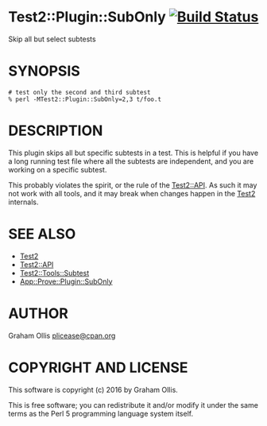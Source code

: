 # Test2::Plugin::SubOnly [![Build Status](https://secure.travis-ci.org/plicease/Test2-Plugin-SubOnly.png)](http://travis-ci.org/plicease/Test2-Plugin-SubOnly)

Skip all but select subtests

# SYNOPSIS

    # test only the second and third subtest
    % perl -MTest2::Plugin::SubOnly=2,3 t/foo.t

# DESCRIPTION

This plugin skips all but specific subtests in a test.
This is helpful if you have a long running test file
where all the subtests are independent, and you are
working on a specific subtest.

This probably violates the spirit, or the rule of the
[Test2::API](https://metacpan.org/pod/Test2::API).  As such it may not work with all tools,
and it may break when changes happen in the [Test2](https://metacpan.org/pod/Test2)
internals.

# SEE ALSO

- [Test2](https://metacpan.org/pod/Test2)
- [Test2::API](https://metacpan.org/pod/Test2::API)
- [Test2::Tools::Subtest](https://metacpan.org/pod/Test2::Tools::Subtest)
- [App::Prove::Plugin::SubOnly](https://metacpan.org/pod/App::Prove::Plugin::SubOnly)

# AUTHOR

Graham Ollis <plicease@cpan.org>

# COPYRIGHT AND LICENSE

This software is copyright (c) 2016 by Graham Ollis.

This is free software; you can redistribute it and/or modify it under
the same terms as the Perl 5 programming language system itself.
